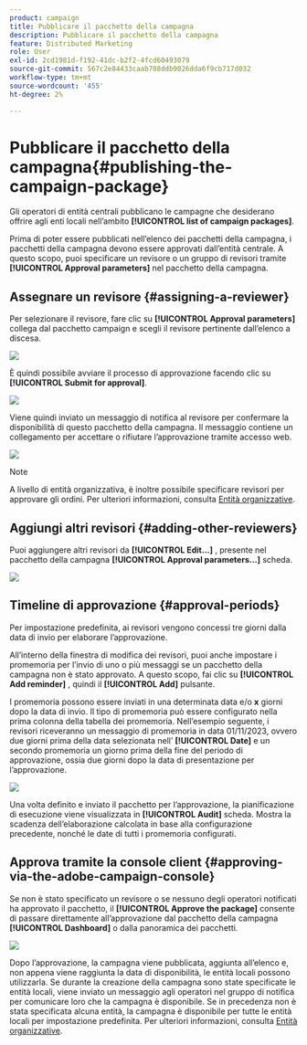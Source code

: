 ```yaml
---
product: campaign
title: Pubblicare il pacchetto della campagna
description: Pubblicare il pacchetto della campagna
feature: Distributed Marketing
role: User
exl-id: 2cd1981d-f192-41dc-b2f2-4fcd60493079
source-git-commit: 567c2e84433caab708ddb9026dda6f9cb717d032
workflow-type: tm+mt
source-wordcount: '455'
ht-degree: 2%

---
```


# Pubblicare il pacchetto della campagna{#publishing-the-campaign-package}

Gli operatori di entità centrali pubblicano le campagne che desiderano offrire agli enti locali nell’ambito **[!UICONTROL list of campaign packages]**.

Prima di poter essere pubblicati nell’elenco dei pacchetti della campagna, i pacchetti della campagna devono essere approvati dall’entità centrale. A questo scopo, puoi specificare un revisore o un gruppo di revisori tramite **[!UICONTROL Approval parameters]** nel pacchetto della campagna.

## Assegnare un revisore {#assigning-a-reviewer}

Per selezionare il revisore, fare clic su **[!UICONTROL Approval parameters]** collega dal pacchetto campaign e scegli il revisore pertinente dall’elenco a discesa.

![](assets/s_advuser_mkg_dist_define_valid.png)

È quindi possibile avviare il processo di approvazione facendo clic su **[!UICONTROL Submit for approval]**.

![](assets/s_advuser_mkg_dist_valid_process.png)

Viene quindi inviato un messaggio di notifica al revisore per confermare la disponibilità di questo pacchetto della campagna. Il messaggio contiene un collegamento per accettare o rifiutare l’approvazione tramite accesso web.

![](assets/s_advuser_mkg_dist_valid_process1.png)

>[!NOTE]
>
>A livello di entità organizzativa, è inoltre possibile specificare revisori per approvare gli ordini. Per ulteriori informazioni, consulta [Entità organizzative](about-distributed-marketing.md#organizational-entities).

## Aggiungi altri revisori {#adding-other-reviewers}

Puoi aggiungere altri revisori da **[!UICONTROL Edit...]** , presente nel pacchetto della campagna **[!UICONTROL Approval parameters...]** scheda.

![](assets/s_advuser_mkg_dist_select_op_valid.png)

## Timeline di approvazione {#approval-periods}

Per impostazione predefinita, ai revisori vengono concessi tre giorni dalla data di invio per elaborare l’approvazione.

All’interno della finestra di modifica dei revisori, puoi anche impostare i promemoria per l’invio di uno o più messaggi se un pacchetto della campagna non è stato approvato. A questo scopo, fai clic su **[!UICONTROL Add reminder]** , quindi il **[!UICONTROL Add]** pulsante.

I promemoria possono essere inviati in una determinata data e/o **x** giorni dopo la data di invio. Il tipo di promemoria può essere configurato nella prima colonna della tabella dei promemoria. Nell’esempio seguente, i revisori riceveranno un messaggio di promemoria in data 01/11/2023, ovvero due giorni prima della data selezionata nell’ **[!UICONTROL Date]** e un secondo promemoria un giorno prima della fine del periodo di approvazione, ossia due giorni dopo la data di presentazione per l’approvazione.

![](assets/s_advuser_mkg_dist_reminder_planning.png)

Una volta definito e inviato il pacchetto per l’approvazione, la pianificazione di esecuzione viene visualizzata in **[!UICONTROL Audit]** scheda. Mostra la scadenza dell’elaborazione calcolata in base alla configurazione precedente, nonché le date di tutti i promemoria configurati.

## Approva tramite la console client {#approving-via-the-adobe-campaign-console}

Se non è stato specificato un revisore o se nessuno degli operatori notificati ha approvato il pacchetto, il **[!UICONTROL Approve the package]** consente di passare direttamente all’approvazione dal pacchetto della campagna **[!UICONTROL Dashboard]** o dalla panoramica dei pacchetti.

![](assets/s_advuser_mkg_dist_valid_button.png)

Dopo l’approvazione, la campagna viene pubblicata, aggiunta all’elenco e, non appena viene raggiunta la data di disponibilità, le entità locali possono utilizzarla. Se durante la creazione della campagna sono state specificate le entità locali, viene inviato un messaggio agli operatori nel gruppo di notifica per comunicare loro che la campagna è disponibile. Se in precedenza non è stata specificata alcuna entità, la campagna è disponibile per tutte le entità locali per impostazione predefinita. Per ulteriori informazioni, consulta [Entità organizzative](about-distributed-marketing.md#organizational-entities).
